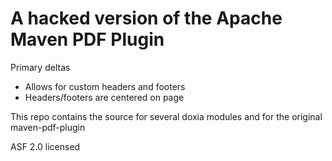 # A hacked version of the Apache Maven PDF Plugin

Primary deltas

 - Allows for custom headers and footers
 - Headers/footers are centered on page
 
This repo contains the source for several doxia modules and for the original maven-pdf-plugin

ASF 2.0 licensed